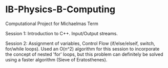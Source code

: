# IB-Physics-B-Computing
Computational Project for Michaelmas Term 

Session 1: Introduction to C++. Input/Output streams.

Session 2: Assignment of variables, Control Flow (if/else/elseif, switch, for/while loops).
Used an O(n^2) algorithm for this session to incorporate the concept of nested 'for' loops, but this problem can definitely be solved using a faster algorithm (Sieve of Eratosthenes).
